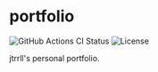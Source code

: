 # portfolio

<!-- markdownlint-disable MD013 -->
![GitHub Actions CI Status](https://img.shields.io/github/actions/workflow/status/jtrrll/portfolio/ci.yaml?branch=main&logo=github&label=CI)
![License](https://img.shields.io/github/license/jtrrll/portfolio?label=License)
<!-- markdownlint-enable MD013 -->

jtrrll's personal portfolio.
